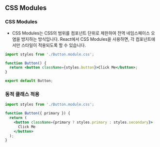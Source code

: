 ## CSS Modules

### CSS Modules
- CSS Modules는 CSS의 범위를 컴포넌트 단위로 제한하여 전역 네임스페이스 오염을 방지하는 방식입니다. React에서 CSS Modules을 사용하면, 각 컴포넌트에서만 스타일이 적용되도록 할 수 있습니다.
```jsx
import styles from './Button.module.css';

function Button() {
  return <button className={styles.button}>Click Me</button>;
}

export default Button;
```

### 동적 클래스 적용
```jsx
import styles from './Button.module.css';

function Button({ primary }) {
  return (
    <button className={primary ? styles.primary : styles.secondary}>
      Click Me
    </button>
  );
}
```
